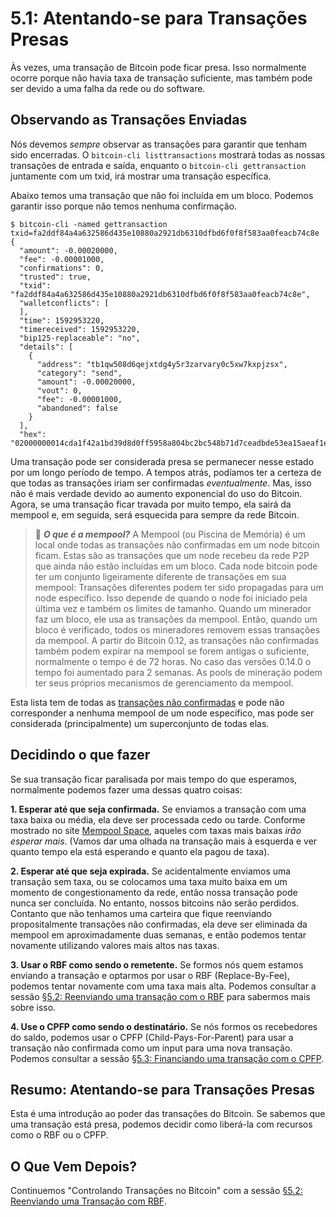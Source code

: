 # 5.1: Atentando-se para Transações Presas

Às vezes, uma transação de Bitcoin pode ficar presa. Isso normalmente ocorre porque não havia taxa de transação suficiente, mas também pode ser devido a uma falha da rede ou do software.

## Observando as Transações Enviadas

Nós devemos _sempre_ observar as transações para garantir que tenham sido encerradas. O ```bitcoin-cli listtransactions``` mostrará todas as nossas transações de entrada e saída, enquanto o ```bitcoin-cli gettransaction``` juntamente com um txid, irá mostrar uma transação específica.

Abaixo temos uma transação que não foi incluída em um bloco. Podemos garantir isso porque não temos nenhuma confirmação.
```
$ bitcoin-cli -named gettransaction txid=fa2ddf84a4a632586d435e10880a2921db6310dfbd6f0f8f583aa0feacb74c8e
{
  "amount": -0.00020000,
  "fee": -0.00001000,
  "confirmations": 0,
  "trusted": true,
  "txid": "fa2ddf84a4a632586d435e10880a2921db6310dfbd6f0f8f583aa0feacb74c8e",
  "walletconflicts": [
  ],
  "time": 1592953220,
  "timereceived": 1592953220,
  "bip125-replaceable": "no",
  "details": [
    {
      "address": "tb1qw508d6qejxtdg4y5r3zarvary0c5xw7kxpjzsx",
      "category": "send",
      "amount": -0.00020000,
      "vout": 0,
      "fee": -0.00001000,
      "abandoned": false
    }
  ],
  "hex": "02000000014cda1f42a1bd39d8d0ff5958a804bc2bc548b71d7ceadbde53ea15aeaf1e2691000000006a473044022016a7a9f045a0f6a52129f48adb7da35c2f54a0741d6614e9d55b8a3bc3e1490a0220391e9085a3697bc790e94bb924d5310e16f23489d9c600864a32674e871f523c01210278608b54b8fb0d8379d3823d31f03a7c6ab0adffb07dd3811819fdfc34f8c132ffffffff02204e000000000000160014751e76e8199196d454941c45d1b3a323f1433bd6e8030000000000001600146c45d3afa8762086c4bd76d8a71ac7c976e1919600000000"
```
Uma transação pode ser considerada presa se permanecer nesse estado por um longo período de tempo. A tempos atrás, podíamos ter a certeza de que todas as transações iriam ser confirmadas _eventualmente_. Mas, isso não é mais verdade devido ao aumento exponencial do uso do Bitcoin. Agora, se uma transação ficar travada por muito tempo, ela sairá da mempool e, em seguida, será esquecida para sempre da rede Bitcoin.

> :book: ***O que é a mempool?*** A Mempool (ou Piscina de Memória) é um local onde todas as transações não confirmadas em um node bitcoin ficam. Estas são as transações que um node recebeu da rede P2P que ainda não estão incluídas em um bloco. Cada node bitcoin pode ter um conjunto ligeiramente diferente de transações em sua mempool: Transações diferentes podem ter sido propagadas para um node específico. Isso depende de quando o node foi iniciado pela última vez e também os limites de tamanho. Quando um minerador faz um bloco, ele usa as transações da mempool. Então, quando um bloco é verificado, todos os mineradores removem essas transações da mempool. A partir do Bitcoin 0.12, as transações não confirmadas também podem expirar na mempool se forem antigas o suficiente, normalmente o tempo é de 72 horas. No caso das versões 0.14.0 o tempo foi aumentado para 2 semanas. As pools de mineração podem ter seus próprios mecanismos de gerenciamento da mempool.

Esta lista tem de todas as [transações não confirmadas](https://blockchain.info/unconfirmed-transactions) e pode não corresponder a nenhuma mempool de um node específico, mas pode ser considerada (principalmente) um superconjunto de todas elas.

## Decidindo o que fazer

Se sua transação ficar paralisada por mais tempo do que esperamos, normalmente podemos fazer uma dessas quatro coisas:

**1. Esperar até que seja confirmada.** Se enviamos a transação com uma taxa baixa ou média, ela deve ser processada cedo ou tarde. Conforme mostrado no site [Mempool Space](https://mempool.space), aqueles com taxas mais baixas _irão esperar mais_. (Vamos dar uma olhada na transação mais à esquerda e ver quanto tempo ela está esperando e quanto ela pagou de taxa).

**2. Esperar até que seja expirada.** Se acidentalmente enviamos uma transação sem taxa, ou se colocamos uma taxa muito baixa em um momento de congestionamento da rede, então nossa transação pode nunca ser concluída. No entanto, nossos bitcoins não serão perdidos. Contanto que não tenhamos uma carteira que fique reenviando propositalmente transações não confirmadas, ela deve ser eliminada da mempool em aproximadamente duas semanas, e então podemos tentar novamente utilizando valores mais altos nas taxas.

**3. Usar o RBF como sendo o remetente.** Se formos nós quem estamos enviando a transação e optarmos por usar o RBF (Replace-By-Fee), podemos tentar novamente com uma taxa mais alta. Podemos consultar a sessão [§5.2: Reenviando uma transação com o RBF](05_2_Resending_a_Transaction_with_RBF.md) para sabermos mais sobre isso.

**4. Use o CPFP como sendo o destinatário.** Se nós formos os recebedores do saldo, podemos usar o CPFP (Child-Pays-For-Parent) para usar a transação não confirmada como um input para uma nova transação. Podemos consultar a sessão [§5.3: Financiando uma transação com o CPFP](05_3_Funding_a_Transaction_with_CPFP.md).

## Resumo: Atentando-se para Transações Presas

Esta é uma introdução ao poder das transações do Bitcoin. Se sabemos que uma transação está presa, podemos decidir como liberá-la com recursos como o RBF ou o CPFP.

## O Que Vem Depois?

Continuemos "Controlando Transações no Bitcoin" com a sessão [§5.2: Reenviando uma Transação com RBF](05_2_Resending_a_Transaction_with_RBF.md).
